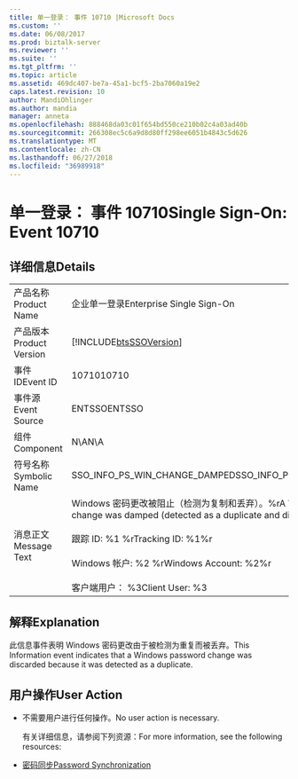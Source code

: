 ```yaml
---
title: 单一登录： 事件 10710 |Microsoft Docs
ms.custom: ''
ms.date: 06/08/2017
ms.prod: biztalk-server
ms.reviewer: ''
ms.suite: ''
ms.tgt_pltfrm: ''
ms.topic: article
ms.assetid: 469dc407-be7a-45a1-bcf5-2ba7060a19e2
caps.latest.revision: 10
author: MandiOhlinger
ms.author: mandia
manager: anneta
ms.openlocfilehash: 888468da03c01f654bd550ce210b02c4a03ad40b
ms.sourcegitcommit: 266308ec5c6a9d8d80ff298ee6051b4843c5d626
ms.translationtype: MT
ms.contentlocale: zh-CN
ms.lasthandoff: 06/27/2018
ms.locfileid: "36989918"
---
```

# <a name="single-sign-on-event-10710"></a><span data-ttu-id="a0ee8-102">单一登录： 事件 10710</span><span class="sxs-lookup"><span data-stu-id="a0ee8-102">Single Sign-On: Event 10710</span></span>
## <a name="details"></a><span data-ttu-id="a0ee8-103">详细信息</span><span class="sxs-lookup"><span data-stu-id="a0ee8-103">Details</span></span>  

|                 |                                                                                                                                                                             |
|-----------------|-----------------------------------------------------------------------------------------------------------------------------------------------------------------------------|
|  <span data-ttu-id="a0ee8-104">产品名称</span><span class="sxs-lookup"><span data-stu-id="a0ee8-104">Product Name</span></span>   |                                                                          <span data-ttu-id="a0ee8-105">企业单一登录</span><span class="sxs-lookup"><span data-stu-id="a0ee8-105">Enterprise Single Sign-On</span></span>                                                                          |
| <span data-ttu-id="a0ee8-106">产品版本</span><span class="sxs-lookup"><span data-stu-id="a0ee8-106">Product Version</span></span> |                                                         [!INCLUDE[btsSSOVersion](../includes/btsssoversion-md.md)]                                                          |
|    <span data-ttu-id="a0ee8-107">事件 ID</span><span class="sxs-lookup"><span data-stu-id="a0ee8-107">Event ID</span></span>     |                                                                                    <span data-ttu-id="a0ee8-108">10710</span><span class="sxs-lookup"><span data-stu-id="a0ee8-108">10710</span></span>                                                                                    |
|  <span data-ttu-id="a0ee8-109">事件源</span><span class="sxs-lookup"><span data-stu-id="a0ee8-109">Event Source</span></span>   |                                                                                   <span data-ttu-id="a0ee8-110">ENTSSO</span><span class="sxs-lookup"><span data-stu-id="a0ee8-110">ENTSSO</span></span>                                                                                    |
|    <span data-ttu-id="a0ee8-111">组件</span><span class="sxs-lookup"><span data-stu-id="a0ee8-111">Component</span></span>    |                                                                                     <span data-ttu-id="a0ee8-112">N\A</span><span class="sxs-lookup"><span data-stu-id="a0ee8-112">N\A</span></span>                                                                                     |
|  <span data-ttu-id="a0ee8-113">符号名称</span><span class="sxs-lookup"><span data-stu-id="a0ee8-113">Symbolic Name</span></span>  |                                                                        <span data-ttu-id="a0ee8-114">SSO_INFO_PS_WIN_CHANGE_DAMPED</span><span class="sxs-lookup"><span data-stu-id="a0ee8-114">SSO_INFO_PS_WIN_CHANGE_DAMPED</span></span>                                                                        |
|  <span data-ttu-id="a0ee8-115">消息正文</span><span class="sxs-lookup"><span data-stu-id="a0ee8-115">Message Text</span></span>   | <span data-ttu-id="a0ee8-116">Windows 密码更改被阻止（检测为复制和丢弃）。%r</span><span class="sxs-lookup"><span data-stu-id="a0ee8-116">A Windows password change was damped (detected as a duplicate and discarded).%r</span></span><br /><br /> <span data-ttu-id="a0ee8-117">跟踪 ID: %1 %r</span><span class="sxs-lookup"><span data-stu-id="a0ee8-117">Tracking ID: %1%r</span></span><br /><br /> <span data-ttu-id="a0ee8-118">Windows 帐户: %2 %r</span><span class="sxs-lookup"><span data-stu-id="a0ee8-118">Windows Account: %2%r</span></span><br /><br /> <span data-ttu-id="a0ee8-119">客户端用户： %3</span><span class="sxs-lookup"><span data-stu-id="a0ee8-119">Client User: %3</span></span> |

## <a name="explanation"></a><span data-ttu-id="a0ee8-120">解释</span><span class="sxs-lookup"><span data-stu-id="a0ee8-120">Explanation</span></span>  
 <span data-ttu-id="a0ee8-121">此信息事件表明 Windows 密码更改由于被检测为重复而被丢弃。</span><span class="sxs-lookup"><span data-stu-id="a0ee8-121">This Information event indicates that a Windows password change was discarded because it was detected as a duplicate.</span></span>  

## <a name="user-action"></a><span data-ttu-id="a0ee8-122">用户操作</span><span class="sxs-lookup"><span data-stu-id="a0ee8-122">User Action</span></span>  

- <span data-ttu-id="a0ee8-123">不需要用户进行任何操作。</span><span class="sxs-lookup"><span data-stu-id="a0ee8-123">No user action is necessary.</span></span>  

  <span data-ttu-id="a0ee8-124">有关详细信息，请参阅下列资源：</span><span class="sxs-lookup"><span data-stu-id="a0ee8-124">For more information, see the following resources:</span></span>  

- [<span data-ttu-id="a0ee8-125">密码同步</span><span class="sxs-lookup"><span data-stu-id="a0ee8-125">Password Synchronization</span></span>](../core/password-synchronization2.md)

